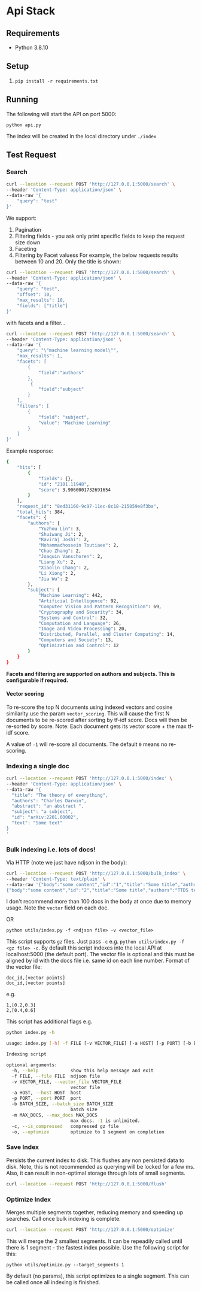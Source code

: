 # Api Stack

## Requirements

- Python 3.8.10

## Setup

1. `pip install -r requirements.txt`

## Running 

The following will start the API on port 5000:

`python api.py`

The index will be created in the local directory under `./index`

## Test Request

### Search

```bash
curl --location --request POST 'http://127.0.0.1:5000/search' \
--header 'Content-Type: application/json' \
--data-raw '{
    "query": "test"
}'
```

We support:

1. Pagination
2. Filtering fields - you ask only print specific fields to keep the request size down
3. Faceting
4. Filtering by Facet valuess
For example, the below requests results between 10 and 20. Only the title is shown:


```bash
curl --location --request POST 'http://127.0.0.1:5000/search' \
--header 'Content-Type: application/json' \
--data-raw '{
    "query": "test",
    "offset": 10,
    "max_results": 10,
    "fields": ["title"]
}'
```

with facets and a filter...

```bash
curl --location --request POST 'http://127.0.0.1:5000/search' \
--header 'Content-Type: application/json' \
--data-raw '{
    "query": "\"machine learning model\"",
    "max_results": 1,
    "facets": [
        {
            "field":"authors"
        },
         {
            "field":"subject"
        }
    ],
    "filters": [
        {
            "field": "subject",
            "value": "Machine Learning"
        }
    ]
}'
```

Example response:

```bash
{
    "hits": [
        {
            "fields": {},
            "id": "2101.11948",
            "score": 3.9060001732691654
        }
    ],
    "request_id": "8ed31160-9c97-11ec-8c18-215059e8f3ba",
    "total_hits": 384,
    "facets": {
        "authors": {
            "Yuzhou Lin": 3,
            "Shuiwang Ji": 2,
            "Raviraj Joshi": 2,
            "Mohammadhossein Toutiaee": 2,
            "Chao Zhang": 2,
            "Joaquin Vanschoren": 2,
            "Liang Xu": 2,
            "Xiaolin Chang": 2,
            "Li Xiong": 2,
            "Jia Wu": 2
        },
        "subject": {
            "Machine Learning": 442,
            "Artificial Intelligence": 92,
            "Computer Vision and Pattern Recognition": 69,
            "Cryptography and Security": 34,
            "Systems and Control": 32,
            "Computation and Language": 26,
            "Image and Video Processing": 20,
            "Distributed, Parallel, and Cluster Computing": 14,
            "Computers and Society": 13,
            "Optimization and Control": 12
        }
    }
}
```

**Facets and filtering are supported on authors and subjects. This is configurable if required.**

#### Vector scoring

To re-score the top N documents using indexed vectors and cosine similarity use the param `vector_scoring`. 
This will cause the first N documents to be re-scored after sorting by tf-idf score. Docs will then be re-sorted by score. 
Note: Each document gets its vector score + the max tf-idf score.

A value of `-1` will re-score all documents. The default `0` means no re-scoring.

### Indexing a single doc


```bash
curl --location --request POST 'http://127.0.0.1:5000/index' \
--header 'Content-Type: application/json' \
--data-raw '{
  "title": "The theory of everything",
  "authors": "Charles Darwin",
  "abstract": "an abstract ",
  "subject": "a subject",
  "id": "arXiv:2201.00002",
  "text": "Some text"
}
'
```

### Bulk indexing i.e. lots of docs!

Via HTTP (note we just have ndjson in the body):

```bash
curl --location --request POST 'http://127.0.0.1:5000/bulk_index' \
--header 'Content-Type: text/plain' \
--data-raw '{"body":"some content","id":"1","title":"Some title","authors":"TTDS team","subject":"a subject","abstract":"abstract","vector":[0.2,0.2]}
{"body":"some content","id":"2","title":"Some title","authors":"TTDS team","subject":"a subject","abstract":"abstract","vector":[0.2,0.2]}'
```

I don't recommend more than 100 docs in the body at once due to memory usage. Note the `vector` field on each doc.

OR

`python utils/index.py -f <ndjson file> -v <vector_file>` 

This script supports `gz` files. Just pass `-c` e.g. `python utils/index.py -f <gz file> -c`. By default this script
indexes into the local API at localhost:5000 (the default port). The vector file is optional and this must be aligned by id with the 
docs file i.e. same id on each line number. Format of the vector file:
```
doc_id,[vector points]
doc_id,[vector points]
```

e.g.

```
1,[0.2,0.3]
2,[0.4,0.6]
```

This script has additional flags e.g.

```bash
python index.py -h

usage: index.py [-h] -f FILE [-v VECTOR_FILE] [-a HOST] [-p PORT] [-b BATCH_SIZE] [-m MAX_DOCS] [-c] [-o]

Indexing script

optional arguments:
  -h, --help            show this help message and exit
  -f FILE, --file FILE  ndjson file
  -v VECTOR_FILE, --vector_file VECTOR_FILE
                        vector file
  -a HOST, --host HOST  host
  -p PORT, --port PORT  port
  -b BATCH_SIZE, --batch_size BATCH_SIZE
                        batch size
  -m MAX_DOCS, --max_docs MAX_DOCS
                        max docs. -1 is unlimited.
  -c, --is_compressed   compressed gz file
  -o, --optimize        optimize to 1 segment on completion
```

### Save Index

Persists the current index to disk. This flushes any non persisted data to disk. Note, this is not recommended as querying
will be locked for a few ms. Also, it can result in non-optimal storage through lots of small segments.

```bash
curl --location --request POST 'http://127.0.0.1:5000/flush'
```

### Optimize Index

Merges multiple segments together, reducing memory and speeding up searches. Call once bulk indexing is complete.

```bash
curl --location --request POST 'http://127.0.0.1:5000/optimize'
```

This will merge the 2 smallest segments. It can be repeadily called until there is 1 segment - the fastest index possible.
Use the following script for this:

```
python utils/optimize.py --target_segments 1
```

By default (no params), this script optimizes to a single segment. This can be called once all indexing is finished.